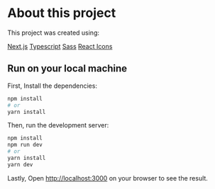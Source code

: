 # About this project

This project was created using:

[Next.js](https://nextjs.org/)
[Typescript](https://www.typescriptlang.org/)
[Sass](https://sass-lang.com/)
[React Icons](https://react-icons.github.io/react-icons/)

## Run on your local machine

First, Install the dependencies:

```bash
npm install
# or
yarn install
```

Then, run the development server:

```bash
npm install
npm run dev
# or
yarn install
yarn dev
```

Lastly, Open [http://localhost:3000](http://localhost:3000) on your browser to see the result.
